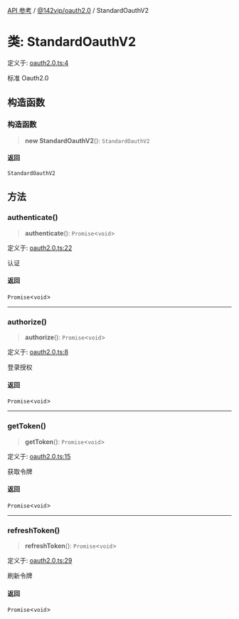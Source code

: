 [API 参考](../../../index.md) / [@142vip/oauth2.0](../index.md) / StandardOauthV2

# 类: StandardOauthV2

定义于: [oauth2.0.ts:4](https://github.com/142vip/core-x/blob/bdff6769b69266ddfe7392709afaa643b39c00f4/packages/oauth/src/oauth2.0.ts#L4)

标准 Oauth2.0

## 构造函数

### 构造函数

> **new StandardOauthV2**(): `StandardOauthV2`

#### 返回

`StandardOauthV2`

## 方法

### authenticate()

> **authenticate**(): `Promise`\<`void`\>

定义于: [oauth2.0.ts:22](https://github.com/142vip/core-x/blob/bdff6769b69266ddfe7392709afaa643b39c00f4/packages/oauth/src/oauth2.0.ts#L22)

认证

#### 返回

`Promise`\<`void`\>

***

### authorize()

> **authorize**(): `Promise`\<`void`\>

定义于: [oauth2.0.ts:8](https://github.com/142vip/core-x/blob/bdff6769b69266ddfe7392709afaa643b39c00f4/packages/oauth/src/oauth2.0.ts#L8)

登录授权

#### 返回

`Promise`\<`void`\>

***

### getToken()

> **getToken**(): `Promise`\<`void`\>

定义于: [oauth2.0.ts:15](https://github.com/142vip/core-x/blob/bdff6769b69266ddfe7392709afaa643b39c00f4/packages/oauth/src/oauth2.0.ts#L15)

获取令牌

#### 返回

`Promise`\<`void`\>

***

### refreshToken()

> **refreshToken**(): `Promise`\<`void`\>

定义于: [oauth2.0.ts:29](https://github.com/142vip/core-x/blob/bdff6769b69266ddfe7392709afaa643b39c00f4/packages/oauth/src/oauth2.0.ts#L29)

刷新令牌

#### 返回

`Promise`\<`void`\>

